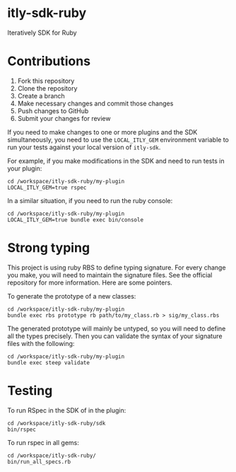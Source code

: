 # itly-sdk-ruby

Iteratively SDK for Ruby

# Contributions

1. Fork this repository
2. Clone the repository
3. Create a branch
4. Make necessary changes and commit those changes
5. Push changes to GitHub
6. Submit your changes for review

If you need to make changes to one or more plugins and the SDK simultaneously, you need to use the `LOCAL_ITLY_GEM` environment variable to run your tests against your local version of `itly-sdk`.

For example, if you make modifications in the SDK and need to run tests in your plugin:

    cd /workspace/itly-sdk-ruby/my-plugin
    LOCAL_ITLY_GEM=true rspec

In a similar situation, if you need to run the ruby console:

    cd /workspace/itly-sdk-ruby/my-plugin
    LOCAL_ITLY_GEM=true bundle exec bin/console

# Strong typing

This project is using ruby RBS to define typing signature. For every change you make, you will need to maintain the signature files. See the official repository for more information. Here are some pointers.

To generate the prototype of a new classes:

    cd /workspace/itly-sdk-ruby/my-plugin
    bundle exec rbs prototype rb path/to/my_class.rb > sig/my_class.rbs

The generated prototype will mainly be untyped, so you will need to define all the types precisely. Then you can validate the syntax of your signature files with the following:

    cd /workspace/itly-sdk-ruby/my-plugin
    bundle exec steep validate

# Testing

To run RSpec in the SDK of in the plugin:

    cd /workspace/itly-sdk-ruby/sdk
    bin/rspec

To run rspec in all gems:

    cd /workspace/itly-sdk-ruby/
    bin/run_all_specs.rb
